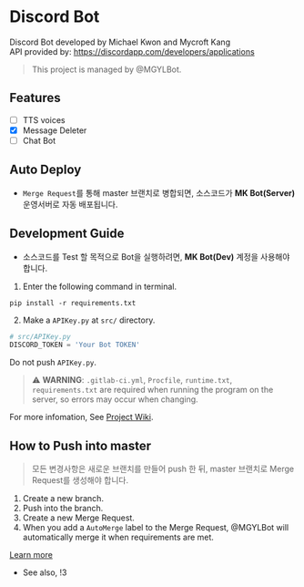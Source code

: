 # Discord Bot
Discord Bot developed by Michael Kwon and Mycroft Kang  
API provided by: https://discordapp.com/developers/applications

>  This project is managed by @MGYLBot.

## Features
* [ ] TTS voices
* [x] Message Deleter
* [ ] Chat Bot

## Auto Deploy

* `Merge Request`를 통해 master 브랜치로 병합되면, 소스코드가 **MK Bot(Server)** 운영서버로 자동 배포됩니다.

## Development Guide

* 소스코드를 Test 할 목적으로 Bot을 실행하려면, **MK Bot(Dev)** 계정을 사용해야 합니다.

1. Enter the following command in terminal.

```
pip install -r requirements.txt
```

2. Make a `APIKey.py` at `src/` directory.

```python
# src/APIKey.py
DISCORD_TOKEN = 'Your Bot TOKEN'
```
Do not push `APIKey.py`.

> :warning: **WARNING**: `.gitlab-ci.yml`, `Procfile`, `runtime.txt`, `requirements.txt` are required when running the program on the server, so errors may occur when changing.

For more infomation, See [Project Wiki](https://gitlab.com/mgylabs/discord-bot/-/wikis/home).

## How to Push into master
>  모든 변경사항은 새로운 브랜치를 만들어 push 한 뒤, master 브랜치로 Merge Request를 생성해야 합니다.

1.  Create a new branch.
2.  Push into the branch.
3.  Create a new Merge Request.
4.  When you add a `AutoMerge` label to the Merge Request, @MGYLBot will automatically merge it when requirements are met.

[Learn more](https://gitlab.com/mgylabs/developer/taehyeokkang/MGLabsBot/-/wikis/Auto-Merge)
* See also, !3  